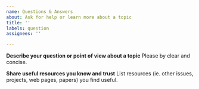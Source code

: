 ```yaml
---
name: Questions & Answers
about: Ask for help or learn more about a topic
title: ''
labels: question
assignees: ''

---
```


**Describe your question or point of view about a topic**
Please by clear and concise.

**Share useful resources you know and trust**
List resources (ie. other issues, projects, web pages, papers) you find useful.
